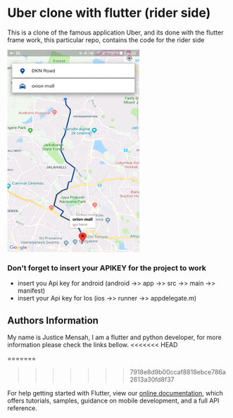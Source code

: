 # Uber clone with flutter (rider side)

This is a clone of the famous application Uber, and its done with the flutter frame work, this particular repo, contains the code for the rider side

<img src="lib/images/ss.png" width=300 height=460>

### Don't forget to insert your APIKEY for the project to work
* insert you Api key for android (android ->> app ->> src ->> main ->> manifest)
* insert your Api key for Ios (ios ->> runner ->> appdelegate.m)

## Authors Information
My name is Justice Mensah, I am a flutter and python developer, for more information please check the links bellow.
<<<<<<< HEAD


=======
>>>>>>> 7918e8d9b00ccaf8818ebce786a2613a30fd8f37

For help getting started with Flutter, view our 
[online documentation](https://flutter.io/docs), which offers tutorials, 
samples, guidance on mobile development, and a full API reference.
